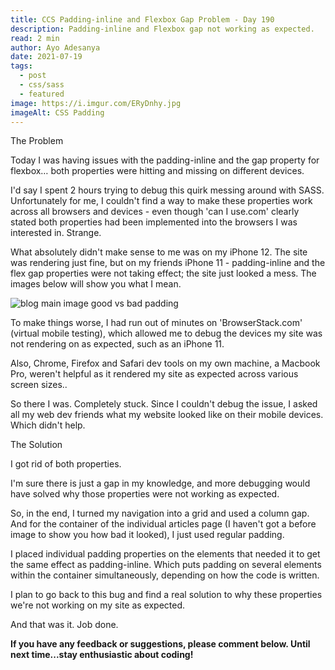 ```yaml
---
title: CCS Padding-inline and Flexbox Gap Problem - Day 190
description: Padding-inline and Flexbox gap not working as expected.
read: 2 min
author: Ayo Adesanya
date: 2021-07-19
tags:
  - post
  - css/sass
  - featured
image: https://i.imgur.com/ERyDnhy.jpg
imageAlt: CSS Padding
---
```


<div class="snippet__title text-gradient article-special-case bold">The Problem</div>

<p>Today I was having issues with the padding-inline and the gap property for flexbox… both properties were hitting and missing on different devices. </p>

<p>I'd say I spent 2 hours trying to debug this quirk messing around with SASS. Unfortunately for me, I couldn't find a way to make these properties work across all browsers and devices - even though 'can I use.com' clearly stated both properties had been implemented into the browsers I was interested in. Strange.</p>

<p>What absolutely didn't make sense to me was on my iPhone 12. The site was rendering just fine, but on my friends iPhone 11 - padding-inline and the flex gap properties were not taking effect; the site just looked a mess. The images below will show you what I mean.</p>

<div class="image-block">

<img class="blog-img--2" style="" src="https://i.imgur.com/jhIEs4p.jpg" alt="blog main image good vs bad padding" title="blog main image good vs bad padding" />

</div>

<p>To make things worse, I had run out of minutes on 'BrowserStack.com' (virtual mobile testing), which allowed me to debug the devices my site was not rendering on as expected, such as an iPhone 11. </p>

<p>Also, Chrome, Firefox and Safari dev tools on my own machine, a Macbook Pro, weren't helpful as it rendered my site as expected across various screen sizes..</p>

<p>So there I was. Completely stuck. Since I couldn't debug the issue, I asked all my web dev friends what my website looked like on their mobile devices. Which didn't help.</p>

<div class="snippet__title text-gradient article-special-case bold">The Solution</div>

<p>I got rid of both properties.</p>

<p>I'm sure there is just a gap in my knowledge, and more debugging would have solved why those properties were not working as expected. </p>

<p>So, in the end, I turned my navigation into a grid and used a column gap. And for the container of the individual articles page (I haven't got a before image to show you how bad it looked), I just used regular padding.</p>

<p>I placed individual padding properties on the elements that needed it to get the same effect as padding-inline. Which puts padding on several elements within the container simultaneously, depending on how the code is written.</p>

<p>I plan to go back to this bug and find a real solution to why these properties we're not working on my site as expected.</p>

<p>And that was it. Job done.</p>

<p><b>If you have any feedback or suggestions, please comment below. Until next time...stay enthusiastic about coding!</b></p>
